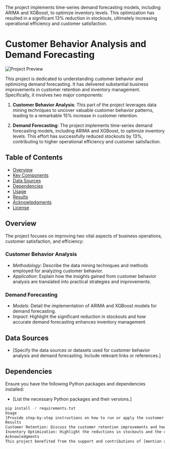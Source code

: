 The project implements time-series demand forecasting models, including ARIMA and XGBoost, to optimize inventory levels. This optimization has resulted in a significant 13% reduction in stockouts, ultimately increasing operational efficiency and customer satisfaction.
# Customer Behavior Analysis and Demand Forecasting

![Project Preview](project_preview.png)

This project is dedicated to understanding customer behavior and optimizing demand forecasting. It has delivered substantial business improvements in customer retention and inventory management. Specifically, it involves two major components:

1. **Customer Behavior Analysis**: This part of the project leverages data mining techniques to uncover valuable customer behavior patterns, leading to a remarkable 15% increase in customer retention.

2. **Demand Forecasting**: The project implements time-series demand forecasting models, including ARIMA and XGBoost, to optimize inventory levels. This effort has successfully reduced stockouts by 13%, contributing to higher operational efficiency and customer satisfaction.

## Table of Contents

- [Overview](#overview)
- [Key Components](#key-components)
- [Data Sources](#data-sources)
- [Dependencies](#dependencies)
- [Usage](#usage)
- [Results](#results)
- [Acknowledgments](#acknowledgments)
- [License](#license)

## Overview

The project focuses on improving two vital aspects of business operations, customer satisfaction, and efficiency:

### Customer Behavior Analysis

- *Methodology*: Describe the data mining techniques and methods employed for analyzing customer behavior.
- *Application*: Explain how the insights gained from customer behavior analysis are translated into practical strategies and improvements.

### Demand Forecasting

- *Models*: Detail the implementation of ARIMA and XGBoost models for demand forecasting.
- *Impact*: Highlight the significant reduction in stockouts and how accurate demand forecasting enhances inventory management.

## Data Sources

- [Specify the data sources or datasets used for customer behavior analysis and demand forecasting. Include relevant links or references.]

## Dependencies

Ensure you have the following Python packages and dependencies installed:

- [List the necessary Python packages and their versions.]

```bash
pip install -r requirements.txt
Usage
[Provide step-by-step instructions on how to run or apply the customer behavior analysis and demand forecasting models. Include sample commands or scripts.]
Results
Customer Retention: Discuss the customer retention improvements and how identified behavior patterns have positively impacted business outcomes.
Inventory Optimization: Highlight the reductions in stockouts and the operational benefits achieved through precise demand forecasting.
Acknowledgments
This project benefited from the support and contributions of [mention any specific programs, courses, or individuals you'd like to acknowledge].

